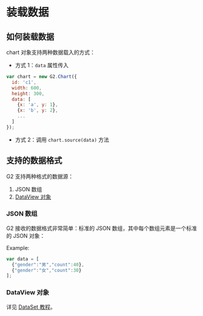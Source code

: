 <!--
index: 4
title: 装载数据
resource:
  jsFiles:
    - ${url.dataSet}
    - ${url.g2}
-->

# 装载数据

## 如何装载数据

chart 对象支持两种数据载入的方式：

- 方式 1：`data` 属性传入
```js
var chart = new G2.Chart({
  id: 'c1',
  width: 600,
  height: 300,
  data: [
    {x: 'a', y: 1},
    {x: 'b', y: 2},
    ...
  ]
});
```
- 方式 2：调用 `chart.source(data)` 方法

## 支持的数据格式

G2 支持两种格式的数据源：

1. JSON 数组
2. [DataView 对象](./data-set.html)

### JSON 数组

G2 接收的数据格式非常简单：标准的 JSON 数组，其中每个数组元素是一个标准的 JSON 对象：

Example:

```js
var data = [
  {"gender":"男","count":40},
  {"gender":"女","count":30}
];
```

### DataView 对象

详见 [DataSet 教程](./data-set.html)。

